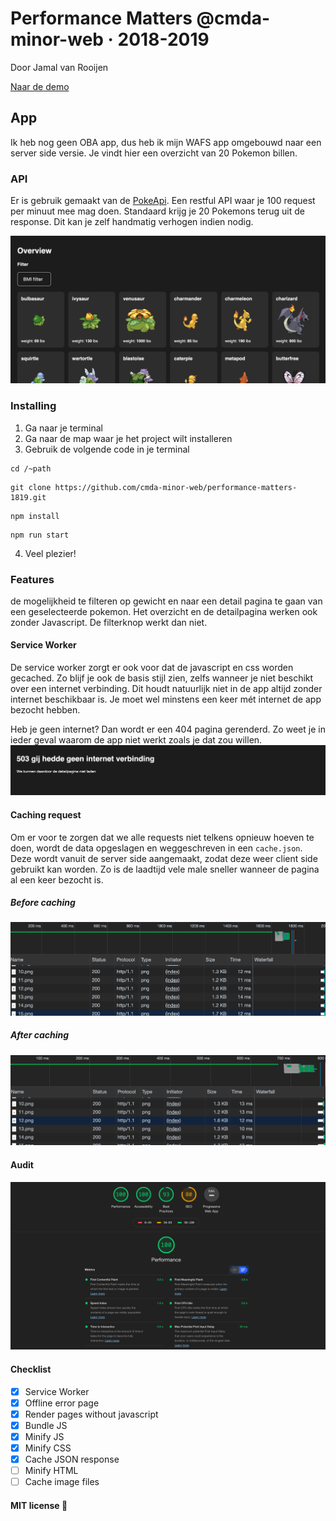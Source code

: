 # Performance Matters @cmda-minor-web · 2018-2019
Door Jamal van Rooijen

<!-- Add a link to your live demo in Github Pages 🌐-->
[Naar de demo](#)

<!-- ☝️ replace this description with a description of your own work -->
## App
Ik heb nog geen OBA app, dus heb ik mijn WAFS app omgebouwd naar een server side versie. Je vindt hier een overzicht van 20 Pokemon billen.

<!-- What external data source is featured in your project and what are its properties 🌠 -->
 ### API
 Er is gebruik gemaakt van de [PokeApi](pokeapi.co). Een restful API waar je 100 request per minuut mee mag doen. Standaard krijg je 20 Pokemons terug uit de response. Dit kan je zelf handmatig verhogen indien nodig.

<!-- Add a nice image here at the end of the week, showing off your shiny frontend 📸 -->
![Shiny Pokemon app frontend screenshot](public/img/shiny_frontend.png)

<!-- How about a section that describes how to install this project? 🤓 -->
### Installing
1. Ga naar je terminal
2. Ga naar de map waar je het project wilt installeren
3. Gebruik de volgende code in je terminal

```
cd /~path
```
```
git clone https://github.com/cmda-minor-web/performance-matters-1819.git
```
```
npm install
```
```
npm run start
```

4. Veel plezier!

<!-- ...but how does one use this project? What are its features 🤔 -->
### Features
 de mogelijkheid te filteren op gewicht en naar een detail pagina te gaan van een geselecteerde pokemon. Het overzicht en de detailpagina werken ook zonder Javascript. De filterknop werkt dan niet.

#### Service Worker
De service worker zorgt er ook voor dat de javascript en css worden gecached. Zo blijf je ook de basis stijl zien, zelfs wanneer je niet beschikt over een internet verbinding. Dit houdt natuurlijk niet in de app altijd zonder internet beschikbaar is. Je moet wel minstens een keer mét internet de app bezocht hebben.

 Heb je geen internet? Dan wordt er een 404 pagina gerenderd. Zo weet je in ieder geval waarom de app niet werkt zoals je dat zou willen.
 ![error page screenshot](public/img/error_screenshot.png)

 #### Caching request
 Om er voor te zorgen dat we alle requests niet telkens opnieuw hoeven te doen, wordt de data opgeslagen en weggeschreven in een `cache.json`. Deze wordt vanuit de server side aangemaakt, zodat deze weer client side gebruikt kan worden. Zo is de laadtijd vele male sneller wanneer de pagina al een keer bezocht is.

##### Before caching
![caching before](public/img/caching_before.png)

##### After caching
![caching after](public/img/caching_after.png)

#### Audit
![Audit](public/img/audit_score.png)

<!-- Maybe a checklist of done stuff and stuff still on your wishlist? ✅ -->
#### Checklist
- [x] Service Worker
- [x] Offline error page
- [x] Render pages without javascript
- [x] Bundle JS
- [x] Minify JS
- [x] Minify CSS
- [x] Cache JSON response
- [ ] Minify HTML
- [ ] Cache image files

<!-- How about a license here? 📜 (or is it a licence?) 🤷 -->
#### MIT license 🧾